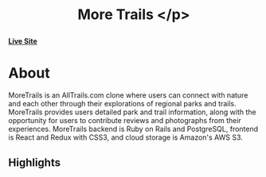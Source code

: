#  <p style="text-align: center;"> More Trails </​p>
#### [Live Site](https://more-trails.herokuapp.com/#/login)
# About 
MoreTrails is an AllTrails.com clone where users can connect with nature and each other through their explorations of regional parks and trails.
MoreTrails provides users detailed park and trail information, along with the opportunity for users to contribute reviews and photographs from their experiences.
MoreTrails backend is Ruby on Rails and PostgreSQL, frontend is React and Redux with CSS3, and cloud storage is Amazon's AWS S3.

## Highlights

